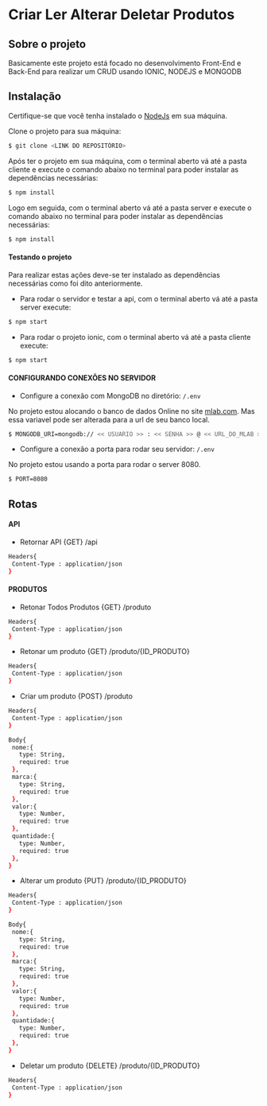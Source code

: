 Criar Ler Alterar Deletar Produtos
=====================
## Sobre o projeto

Basicamente este projeto está focado no desenvolvimento Front-End e Back-End para realizar um CRUD usando IONIC, NODEJS e MONGODB
## Instalação

Certifique-se que você tenha instalado o [NodeJs](https://nodejs.org/en/download/) em sua máquina.

Clone o projeto para sua máquina:
```bash
$ git clone <LINK DO REPOSITÓRIO>
```

Após ter o projeto em sua máquina, com o terminal aberto vá até a pasta cliente e execute o comando abaixo no terminal para poder instalar as dependências necessárias:
```bash
$ npm install
```
Logo em seguida, com o terminal aberto vá até a pasta server e execute o comando abaixo no terminal para poder instalar as dependências necessárias:
```bash
$ npm install
```

#### Testando o projeto

Para realizar estas ações deve-se ter instalado as dependências necessárias como foi dito anteriormente.

- Para rodar o servidor e testar a api, com o terminal aberto vá até a pasta server execute:
```bash 
$ npm start
```
- Para rodar o projeto ionic, com o terminal aberto vá até a pasta cliente execute:
```bash 
$ npm start
```

#### CONFIGURANDO CONEXÕES NO SERVIDOR

- Configure a conexão com MongoDB no diretório: `/.env`

No projeto estou alocando o banco de dados Online no site [mlab.com](https://mlab.com/).
Mas essa variavel pode ser alterada para a url de seu banco local.

```bash
$ MONGODB_URI=mongodb:// << USUARIO >> : << SENHA >> @ << URL_DO_MLAB >>
```

- Configure a conexão a porta para rodar seu servidor: `/.env`

No projeto estou usando a porta para rodar o server 8080.

```bash
$ PORT=8080
```

## Rotas

#### API

- Retornar API
 {GET} /api

 ```bash
Headers{
  Content-Type : application/json
}
 ```
 
 #### PRODUTOS
 
 - Retonar Todos Produtos
 {GET} /produto

 ```bash
Headers{
  Content-Type : application/json
}
 ```
 
- Retonar um produto
 {GET} /produto/{ID_PRODUTO}

 ```bash
Headers{
  Content-Type : application/json
}
 ```
 
  - Criar um produto
 {POST} /produto
 
 ```bash
Headers{
  Content-Type : application/json
}
 ```

 ```bash
Body{
  nome:{
    type: String,
    required: true
  },
  marca:{
    type: String,
    required: true
  },
  valor:{
    type: Number,
    required: true
  },
  quantidade:{
    type: Number,
    required: true
  },
 }
 ```
 
 - Alterar um produto
 {PUT} /produto/{ID_PRODUTO}

 ```bash
Headers{
  Content-Type : application/json
}
 ```
 
 ```bash
Body{
  nome:{
    type: String,
    required: true
  },
  marca:{
    type: String,
    required: true
  },
  valor:{
    type: Number,
    required: true
  },
  quantidade:{
    type: Number,
    required: true
  },
 }
 ```
 
  - Deletar um produto
 {DELETE} /produto/{ID_PRODUTO}

 ```bash
Headers{
  Content-Type : application/json
}
 ```
